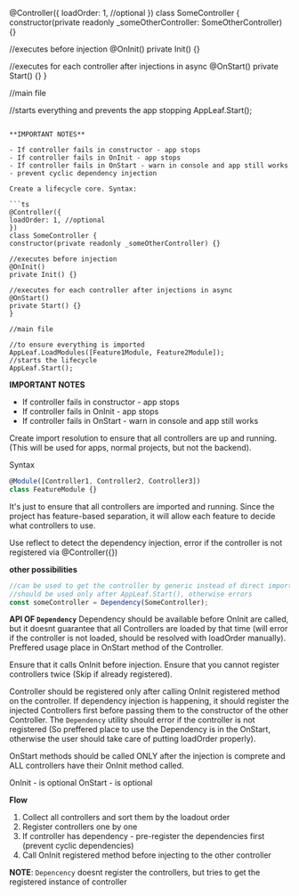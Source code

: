 @Controller({
loadOrder: 1, //optional
})
class SomeController {
constructor(private readonly \_someOtherController: SomeOtherController) {}

//executes before injection
@OnInit()
private Init() {}

//executes for each controller after injections in async
@OnStart()
private Start() {}
}

//main file

//starts everything and prevents the app stopping
AppLeaf.Start();

````

**IMPORTANT NOTES**

- If controller fails in constructor - app stops
- If controller fails in OnInit - app stops
- If controller fails in OnStart - warn in console and app still works
- prevent cyclic dependency injection

Create a lifecycle core. Syntax:

```ts
@Controller({
loadOrder: 1, //optional
})
class SomeController {
constructor(private readonly _someOtherController) {}

//executes before injection
@OnInit()
private Init() {}

//executes for each controller after injections in async
@OnStart()
private Start() {}
}

//main file

//to ensure everything is imported
AppLeaf.LoadModules([Feature1Module, Feature2Module]);
//starts the lifecycle
AppLeaf.Start();
````

**IMPORTANT NOTES**

- If controller fails in constructor - app stops
- If controller fails in OnInit - app stops
- If controller fails in OnStart - warn in console and app still works

Create import resolution to ensure that all controllers are up and running. (This will be used for apps, normal projects, but not the backend).

Syntax

```ts
@Module([Controller1, Controller2, Controller3])
class FeatureModule {}
```

It's just to ensure that all controllers are imported and running. Since the project has feature-based separation, it will allow each feature to decide what controllers to use.

Use reflect to detect the dependency injection, error if the controller is not registered via @Controller({})

**other possibilities**

```ts
//can be used to get the controller by generic instead of direct import (will allow to prevent cyclic dependencies)
//should be used only after AppLeaf.Start(), otherwise errors
const someController = Dependency(SomeController);
```

**API OF `Dependency`**
Dependency should be available before OnInit are called, but it doesnt guarantee that all Controllers are loaded by that time (will error if the controller is not loaded, should be resolved with loadOrder manually). Preffered usage place in OnStart method of the Controller.

Ensure that it calls OnInit before injection.
Ensure that you cannot register controllers twice (Skip if already registered).

Controller should be registered only after calling OnInit registered method on the controller. If dependency injection is happening, it should register the injected Controllers first before passing them to the constructor of the other Controller. The `Dependency` utility should error if the controller is not registered (So preffered place to use the Dependency is in the OnStart, otherwise the user should take care of putting loadOrder properly).

OnStart methods should be called ONLY after the injection is comprete and ALL controllers have their OnInit method called.

OnInit - is optional
OnStart - is optional

**Flow**

1. Collect all controllers and sort them by the loadout order
2. Register controllers one by one
3. If controller has dependency - pre-register the dependencies first (prevent cyclic dependencies)
4. Call OnInit registered method before injecting to the other controller

**NOTE**: `Depencency` doesnt register the controllers, but tries to get the registered instance of controller
